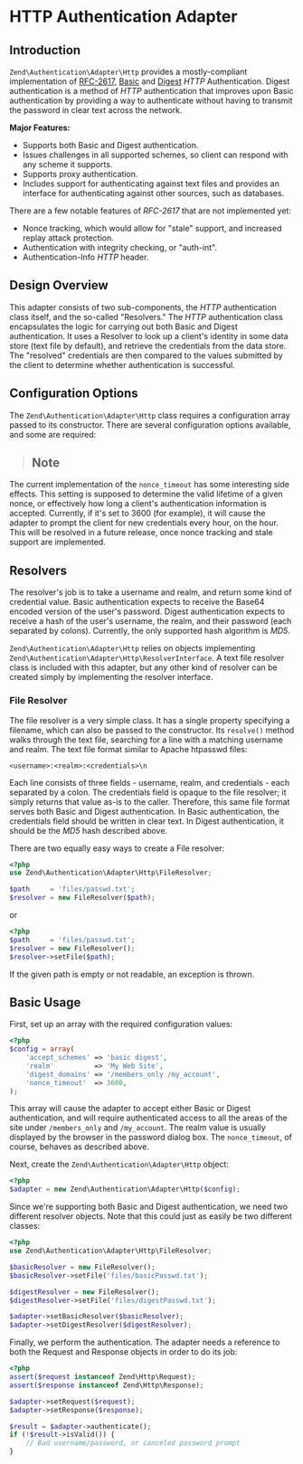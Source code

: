 # HTTP Authentication Adapter

## Introduction

`Zend\Authentication\Adapter\Http` provides a mostly-compliant implementation of
[RFC-2617](http://tools.ietf.org/html/rfc2617),
[Basic](http://en.wikipedia.org/wiki/Basic_authentication_scheme) and
[Digest](http://en.wikipedia.org/wiki/Digest_access_authentication) *HTTP* Authentication. Digest
authentication is a method of *HTTP* authentication that improves upon Basic authentication by
providing a way to authenticate without having to transmit the password in clear text across the
network.

**Major Features:**

- Supports both Basic and Digest authentication.
- Issues challenges in all supported schemes, so client can respond with any scheme it supports.
- Supports proxy authentication.
- Includes support for authenticating against text files and provides an interface for
authenticating against other sources, such as databases.

There are a few notable features of *RFC-2617* that are not implemented yet:

- Nonce tracking, which would allow for "stale" support, and increased replay attack protection.
- Authentication with integrity checking, or "auth-int".
- Authentication-Info *HTTP* header.

## Design Overview

This adapter consists of two sub-components, the *HTTP* authentication class itself, and the
so-called "Resolvers." The *HTTP* authentication class encapsulates the logic for carrying out both
Basic and Digest authentication. It uses a Resolver to look up a client's identity in some data
store (text file by default), and retrieve the credentials from the data store. The "resolved"
credentials are then compared to the values submitted by the client to determine whether
authentication is successful.

## Configuration Options

The `Zend\Authentication\Adapter\Http` class requires a configuration array passed to its
constructor. There are several configuration options available, and some are required:

> ## Note
The current implementation of the `nonce_timeout` has some interesting side effects. This setting is
supposed to determine the valid lifetime of a given nonce, or effectively how long a client's
authentication information is accepted. Currently, if it's set to 3600 (for example), it will cause
the adapter to prompt the client for new credentials every hour, on the hour. This will be resolved
in a future release, once nonce tracking and stale support are implemented.

## Resolvers

The resolver's job is to take a username and realm, and return some kind of credential value. Basic
authentication expects to receive the Base64 encoded version of the user's password. Digest
authentication expects to receive a hash of the user's username, the realm, and their password (each
separated by colons). Currently, the only supported hash algorithm is *MD5*.

`Zend\Authentication\Adapter\Http` relies on objects implementing
`Zend\Authentication\Adapter\Http\ResolverInterface`. A text file resolver class is included with
this adapter, but any other kind of resolver can be created simply by implementing the resolver
interface.

### File Resolver

The file resolver is a very simple class. It has a single property specifying a filename, which can
also be passed to the constructor. Its `resolve()` method walks through the text file, searching for
a line with a matching username and realm. The text file format similar to Apache htpasswd files:

```text
<username>:<realm>:<credentials>\n
```

Each line consists of three fields - username, realm, and credentials - each separated by a colon.
The credentials field is opaque to the file resolver; it simply returns that value as-is to the
caller. Therefore, this same file format serves both Basic and Digest authentication. In Basic
authentication, the credentials field should be written in clear text. In Digest authentication, it
should be the *MD5* hash described above.

There are two equally easy ways to create a File resolver:

```php
<?php
use Zend\Authentication\Adapter\Http\FileResolver;

$path     = 'files/passwd.txt';
$resolver = new FileResolver($path);

```

or

```php
<?php
$path     = 'files/passwd.txt';
$resolver = new FileResolver();
$resolver->setFile($path);

```

If the given path is empty or not readable, an exception is thrown.

## Basic Usage

First, set up an array with the required configuration values:

```php
<?php
$config = array(
    'accept_schemes' => 'basic digest',
    'realm'          => 'My Web Site',
    'digest_domains' => '/members_only /my_account',
    'nonce_timeout'  => 3600,
);

```

This array will cause the adapter to accept either Basic or Digest authentication, and will require
authenticated access to all the areas of the site under `/members_only` and `/my_account`. The realm
value is usually displayed by the browser in the password dialog box. The `nonce_timeout`, of
course, behaves as described above.

Next, create the `Zend\Authentication\Adapter\Http` object:

```php
<?php
$adapter = new Zend\Authentication\Adapter\Http($config);

```

Since we're supporting both Basic and Digest authentication, we need two different resolver objects.
Note that this could just as easily be two different classes:

```php
<?php
use Zend\Authentication\Adapter\Http\FileResolver;

$basicResolver = new FileResolver();
$basicResolver->setFile('files/basicPasswd.txt');

$digestResolver = new FileResolver();
$digestResolver->setFile('files/digestPasswd.txt');

$adapter->setBasicResolver($basicResolver);
$adapter->setDigestResolver($digestResolver);

```

Finally, we perform the authentication. The adapter needs a reference to both the Request and
Response objects in order to do its job:

```php
<?php
assert($request instanceof Zend\Http\Request);
assert($response instanceof Zend\Http\Response);

$adapter->setRequest($request);
$adapter->setResponse($response);

$result = $adapter->authenticate();
if (!$result->isValid()) {
    // Bad username/password, or canceled password prompt
}

```
